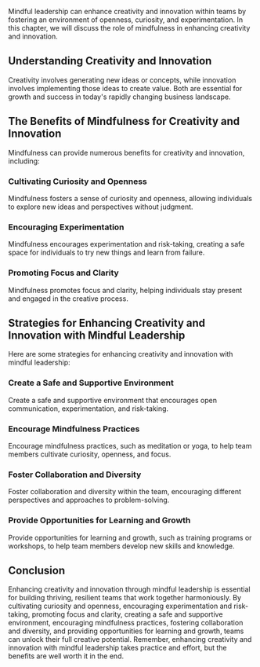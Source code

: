 
Mindful leadership can enhance creativity and innovation within teams by fostering an environment of openness, curiosity, and experimentation. In this chapter, we will discuss the role of mindfulness in enhancing creativity and innovation.

Understanding Creativity and Innovation
---------------------------------------

Creativity involves generating new ideas or concepts, while innovation involves implementing those ideas to create value. Both are essential for growth and success in today's rapidly changing business landscape.

The Benefits of Mindfulness for Creativity and Innovation
---------------------------------------------------------

Mindfulness can provide numerous benefits for creativity and innovation, including:

### Cultivating Curiosity and Openness

Mindfulness fosters a sense of curiosity and openness, allowing individuals to explore new ideas and perspectives without judgment.

### Encouraging Experimentation

Mindfulness encourages experimentation and risk-taking, creating a safe space for individuals to try new things and learn from failure.

### Promoting Focus and Clarity

Mindfulness promotes focus and clarity, helping individuals stay present and engaged in the creative process.

Strategies for Enhancing Creativity and Innovation with Mindful Leadership
--------------------------------------------------------------------------

Here are some strategies for enhancing creativity and innovation with mindful leadership:

### Create a Safe and Supportive Environment

Create a safe and supportive environment that encourages open communication, experimentation, and risk-taking.

### Encourage Mindfulness Practices

Encourage mindfulness practices, such as meditation or yoga, to help team members cultivate curiosity, openness, and focus.

### Foster Collaboration and Diversity

Foster collaboration and diversity within the team, encouraging different perspectives and approaches to problem-solving.

### Provide Opportunities for Learning and Growth

Provide opportunities for learning and growth, such as training programs or workshops, to help team members develop new skills and knowledge.

Conclusion
----------

Enhancing creativity and innovation through mindful leadership is essential for building thriving, resilient teams that work together harmoniously. By cultivating curiosity and openness, encouraging experimentation and risk-taking, promoting focus and clarity, creating a safe and supportive environment, encouraging mindfulness practices, fostering collaboration and diversity, and providing opportunities for learning and growth, teams can unlock their full creative potential. Remember, enhancing creativity and innovation with mindful leadership takes practice and effort, but the benefits are well worth it in the end.
